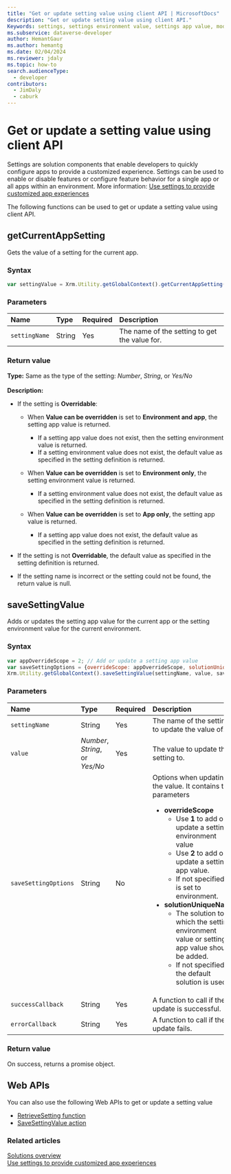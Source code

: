 ```yaml
---
title: "Get or update setting value using client API | MicrosoftDocs"
description: "Get or update setting value using client API."
Keywords: settings, settings environment value, settings app value, model-driven app
ms.subservice: dataverse-developer
author: HemantGaur
ms.author: hemantg
ms.date: 02/04/2024
ms.reviewer: jdaly
ms.topic: how-to
search.audienceType: 
  - developer
contributors: 
  - JimDaly
  - caburk
---
```

# Get or update a setting value using client API

Settings are solution components that enable developers to quickly configure apps to provide a customized experience. Settings can be used to enable or disable features or configure feature behavior for a single app or all apps within an environment. More information: [Use settings to provide customized app experiences](../../../maker/data-platform/create-edit-configure-settings.md)

The following functions can be used to get or update a setting value using client API.

## getCurrentAppSetting

Gets the value of a setting for the current app.

### Syntax

```JavaScript
var settingValue = Xrm.Utility.getGlobalContext().getCurrentAppSetting(settingName);
```

### Parameters

| Name | Type | Required | Description |
|:--------------|:--------------|:--------------|:-------------------------|
|`settingName` | String | Yes | The name of the setting to get the value for. |

### Return value

**Type:** Same as the type of the setting: *Number*, *String*, or *Yes/No*<br><br>
**Description:**

- If the setting is **Overridable**:

  - When **Value can be overridden** is set to **Environment and app**, the setting app value is returned.
  
    - If a setting app value does not exist, then the setting environment value is returned.
    - If a setting environment value does not exist, the default value as specified in the setting definition is returned.
   
  - When **Value can be overridden** is set to **Environment only**, the setting environment value is returned.
   
    - If a setting environment value does not exist, the default value as specified in the setting definition is returned.
   
  - When **Value can be overridden** is set to **App only**, the setting app value is returned.
  
    - If a setting app value does not exist, the default value as specified in the setting definition is returned.

- If the setting is not **Overridable**, the default value as specified in the setting definition is returned.
- If the setting name is incorrect or the setting could not be found, the return value is null.

## saveSettingValue

Adds or updates the setting app value for the current app or the setting environment value for the current environment.

### Syntax

```JavaScript
var appOverrideScope = 2; // Add or update a setting app value
var saveSettingOptions = {overrideScope: appOverrideScope, solutionUniqueName: mySolutionName};
Xrm.Utility.getGlobalContext().saveSettingValue(settingName, value, saveSettingOptions).then(successCallback, errorCallback);
```

### Parameters

| Name | Type | Required | Description |
|:--------------|:--------------|:--------------|:-------------------------|
|`settingName` | String | Yes | The name of the setting to update the value of. |
|`value` | *Number*, *String*, or *Yes/No* | Yes | The value to update the setting to. |
|`saveSettingOptions` | String | No | Options when updating the value. It contains two parameters <ul><li><b>overrideScope</b><ul><li>Use **1** to add or update a setting environment value</li><li>Use **2** to add or update a setting app value.</li><li>If not specified it is set to environment.</li></ul></li><li><b>solutionUniqueName</b><ul><li>The solution to which the setting environment value or setting app value should be added.</li><li>If not specified the default solution is used.</li></ul></li></ul>|
|`successCallback` | String | Yes | A function to call if the update is successful. |
|`errorCallback`| String | Yes | A function to call if the update fails. |

### Return value

On success, returns a promise object.

## Web APIs

You can also use the following Web APIs to get or update a setting value

- [RetrieveSetting function](xref:Microsoft.Dynamics.CRM.RetrieveSetting)
- [SaveSettingValue action](xref:Microsoft.Dynamics.CRM.SaveSettingValue)

### Related articles

[Solutions overview](../../../maker/data-platform/solutions-overview.md)   
[Use settings to provide customized app experiences](../../../maker/data-platform/create-edit-configure-settings.md)
